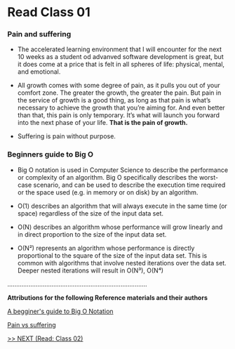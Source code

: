 # Read Class 01

### Pain and suffering

- The accelerated learning environment that I will encounter for the next 10 weeks as a student od advanved software development is great, but it does come at a price that is felt in all spheres of life: physical, mental, and emotional.

- All growth comes with some degree of pain, as it pulls you out of your comfort zone. The greater the growth, the greater the pain. But pain in the service of growth is a good thing, as long as that pain is what’s necessary to achieve the growth that you’re aiming for. And even better than that, this pain is only temporary. It’s what will launch you forward into the next phase of your life. **That is the pain of growth.**

- Suffering is pain without purpose.


### Beginners guide to Big O

- Big O notation is used in Computer Science to describe the performance or complexity of an algorithm. Big O specifically describes the worst-case scenario, and can be used to describe the execution time required or the space used (e.g. in memory or on disk) by an algorithm.

- O(1) describes an algorithm that will always execute in the same time (or space) regardless of the size of the input data set.

- O(N) describes an algorithm whose performance will grow linearly and in direct proportion to the size of the input data set.

- O(N²) represents an algorithm whose performance is directly proportional to the square of the size of the input data set. This is common with algorithms that involve nested iterations over the data set. Deeper nested iterations will result in O(N³), O(N⁴)













...............................................................................

__Attributions for the following Reference materials and their authors__

[A begginer's guide to Big O Notation](https://rob-bell.net/2009/06/a-beginners-guide-to-big-o-notation)


[Pain vs suffering](https://codefellows.github.io/code-401-python-guide/curriculum/class-01/notes/pain_suffering)



[>> NEXT (Read: Class 02)](https://wondwosentsige.github.io/code-401-reading-note/class-02)
